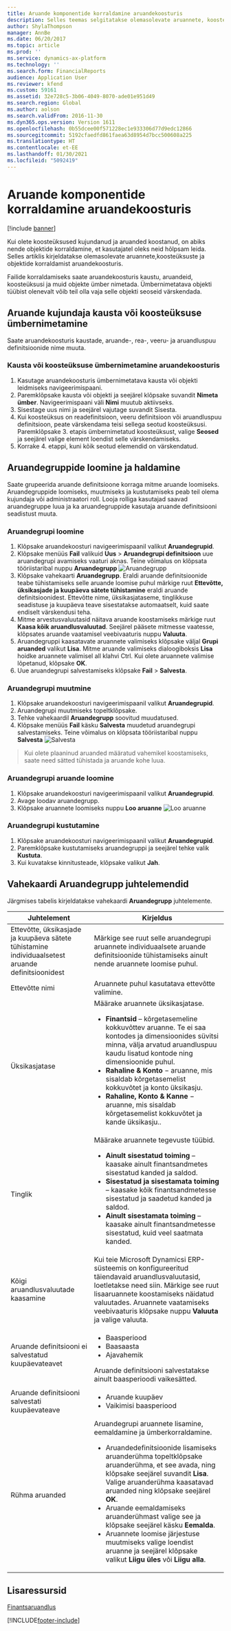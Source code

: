 ```yaml
---
title: Aruande komponentide korraldamine aruandekoosturis
description: Selles teemas selgitatakse olemasolevate aruannete, koosteüksuste ja objektide korraldamist aruandekoosturis.
author: ShylaThompson
manager: AnnBe
ms.date: 06/20/2017
ms.topic: article
ms.prod: ''
ms.service: dynamics-ax-platform
ms.technology: ''
ms.search.form: FinancialReports
audience: Application User
ms.reviewer: kfend
ms.custom: 59161
ms.assetid: 32e728c5-3b06-4049-8070-ade01e951d49
ms.search.region: Global
ms.author: aolson
ms.search.validFrom: 2016-11-30
ms.dyn365.ops.version: Version 1611
ms.openlocfilehash: 0b55dcee00f571228ec1e933306d77d9edc12866
ms.sourcegitcommit: 5192cfaedfd861faea63d8954d7bcc500608a225
ms.translationtype: HT
ms.contentlocale: et-EE
ms.lasthandoff: 01/30/2021
ms.locfileid: "5092419"
---
```

# <a name="organize-report-components-in-report-designer"></a>Aruande komponentide korraldamine aruandekoosturis

[!include [banner](../includes/banner.md)]

Kui olete koosteüksused kujundanud ja aruanded koostanud, on abiks nende objektide korraldamine, et kasutajatel oleks neid hõlpsam leida. Selles artiklis kirjeldatakse olemasolevate aruannete,koosteüksuste ja objektide korraldamist aruandekoosturis.

Failide korraldamiseks saate aruandekoosturis kaustu, aruandeid, koosteüksusi ja muid objekte ümber nimetada. Ümbernimetatava objekti tüübist olenevalt võib teil olla vaja selle objekti seoseid värskendada.

## <a name="rename-a-folder-or-building-block-in-report-designer"></a>Aruande kujundaja kausta või koosteüksuse ümbernimetamine
Saate aruandekoosturis kaustade, aruande-, rea-, veeru- ja aruandluspuu definitsioonide nime muuta.

### <a name="rename-a-folder-or-building-block-in-report-designer"></a>Kausta või koosteüksuse ümbernimetamine aruandekoosturis

1. Kasutage aruandekoosturis ümbernimetatava kausta või objekti leidmiseks navigeerimispaani.
2. Paremklõpsake kausta või objekti ja seejärel klõpsake suvandit **Nimeta ümber**. Navigeerimispaani väli **Nimi** muutub aktiivseks.
3. Sisestage uus nimi ja seejärel vajutage suvandit Sisesta.
4. Kui koosteüksus on readefinitsioon, veeru definitsioon või aruandluspuu definitsioon, peate värskendama teisi sellega seotud koosteüksusi. Paremklõpsake 3. etapis ümbernimetatud koosteüksust, valige **Seosed** ja seejärel valige element loendist selle värskendamiseks.
5. Korrake 4. etappi, kuni kõik seotud elemendid on värskendatud.

## <a name="create-and-manage-report-groups"></a>Aruandegruppide loomine ja haldamine
Saate grupeerida aruande definitsioone korraga mitme aruande loomiseks. Aruandegruppide loomiseks, muutmiseks ja kustutamiseks peab teil olema kujundaja või administraatori roll. Looja rolliga kasutajad saavad aruandegruppe luua ja ka aruandegruppide kasutaja aruande definitsiooni seadistust muuta.

### <a name="create-a-report-group"></a>Aruandegrupi loomine

1. Klõpsake aruandekoosturi navigeerimispaanil valikut **Aruandegrupid**.
2. Klõpsake menüüs **Fail** valikuid **Uus** &gt; **Aruandegrupi definitsioon** uue aruandegrupi avamiseks vaaturi aknas. Teine võimalus on klõpsata tööriistaribal nuppu **Aruandegrupp** ![Aruandegrupp](media/report-group.gif "Aruanderühm")
3. Klõpsake vahekaarti **Aruandegrupp**. Eraldi aruande definitsioonide teabe tühistamiseks selle aruande loomise puhul märkige ruut **Ettevõtte, üksikasjade ja kuupäeva sätete tühistamine** eraldi aruande definitsioonidest. Ettevõtte nime, üksikasjataseme, tinglikkuse seadistuse ja kuupäeva teave sisestatakse automaatselt, kuid saate endiselt värskendusi teha.
4. Mitme arvestusvaluutasid näitava aruande koostamiseks märkige ruut **Kaasa kõik aruandlusvaluutad**. Seejärel pääsete mitmesse vaatesse, klõpsates aruande vaatamisel veebivaaturis nuppu **Valuuta**.
5. Aruandegruppi kaasatavate aruannete valimiseks klõpsake väljal **Grupi aruanded** valikut **Lisa**. Mitme aruande valimiseks dialoogiboksis **Lisa** hoidke aruannete valimisel all klahvi Ctrl. Kui olete aruannete valimise lõpetanud, klõpsake **OK**.
6. Uue aruandegrupi salvestamiseks klõpsake **Fail** &gt; **Salvesta**.

### <a name="modify-a-report-group"></a>Aruandegrupi muutmine

1. Klõpsake aruandekoosturi navigeerimispaanil valikut **Aruandegrupid**.
2. Aruandegrupi muutmiseks topeltklõpsake.
3. Tehke vahekaardil **Aruandegrupp** soovitud muudatused.
4. Klõpsake menüüs **Fail** käsku **Salvesta** muudetud aruandegrupi salvestamiseks. Teine võimalus on klõpsata tööriistaribal nuppu **Salvesta** ![Salvesta](media/save.gif "Salvesta")

> Kui olete plaaninud aruanded määratud vahemikel koostamiseks, saate need sätted tühistada ja aruande kohe luua.

### <a name="generate-a-report-group-report"></a>Aruandegrupi aruande loomine

1. Klõpsake aruandekoosturi navigeerimispaanil valikut **Aruandegrupid**.
2. Avage loodav aruandegrupp.
3. Klõpsake aruannete loomiseks nuppu **Loo aruanne** ![Loo aruanne](media/generate-report.gif "Aruande loomine")

### <a name="delete-a-report-group"></a>Aruandegrupi kustutamine

1. Klõpsake aruandekoosturi navigeerimispaanil valikut **Aruandegrupid**.
2. Paremklõpsake kustutamiseks aruandegruppi ja seejärel tehke valik **Kustuta**.
3. Kui kuvatakse kinnitusteade, klõpsake valikut **Jah**.

## <a name="report-group-tab-controls"></a>Vahekaardi Aruandegrupp juhtelemendid
Järgmises tabelis kirjeldatakse vahekaardi **Aruandegrupp** juhtelemente.

<table>
<thead>
<tr>
<th>Juhtelement</th>
<th>Kirjeldus</th>
</tr>
</thead>
<tbody>
<tr>
<td>Ettevõtte, üksikasjade ja kuupäeva sätete tühistamine individuaalsetest aruande definitsioonidest</td>
<td>Märkige see ruut selle aruandegrupi aruannete individuaalsete aruande definitsioonide tühistamiseks ainult nende aruannete loomise puhul.</td>
</tr>
<tr>
<td>Ettevõtte nimi</td>
<td>Aruannete puhul kasutatava ettevõtte valimine.</td>
</tr>
<tr>
<td>Üksikasjatase</td>
<td>Määrake aruannete üksikasjatase.
<ul>
<li><strong>Finantsid</strong> – kõrgetasemeline kokkuvõttev aruanne. Te ei saa kontodes ja dimensioonides süvitsi minna, välja arvatud aruandluspuu kaudu lisatud kontode ning dimensioonide puhul.</li>
<li><strong>Rahaline &amp; Konto</strong> − aruanne, mis sisaldab kõrgetasemelist kokkuvõtet ja konto üksikasju.</li>
<li><strong>Rahaline, Konto &amp; Kanne</strong> − aruanne, mis sisaldab kõrgetasemelist kokkuvõtet ja kande üksikasju..</li>
</ul></td>
</tr>
<tr>
<td>Tinglik</td>
<td>Määrake aruannete tegevuste tüübid.
<ul>
<li><strong>Ainult sisestatud toiming</strong> – kaasake ainult finantsandmetes sisestatud kanded ja saldod.</li>
<li><strong>Sisestatud ja sisestamata toiming</strong> – kaasake kõik finantsandmetesse sisestatud ja saadetud kanded ja saldod.</li>
<li><strong>Ainult sisestamata toiming</strong> – kaasake ainult finantsandmetesse sisestatud, kuid veel saatmata kanded.</li>
</ul></td>
</tr>
<tr>
<td>Kõigi aruandlusvaluutade kaasamine</td>
<td>Kui teie Microsoft Dynamicsi ERP-süsteemis on konfigureeritud täiendavaid aruandlusvaluutasid, loetletakse need siin. Märkige see ruut lisaaruannete koostamiseks näidatud valuutades. Aruannete vaatamiseks veebivaaturis klõpsake nuppu <strong>Valuuta</strong> ja valige valuuta.</td>
</tr>
<tr>
<td>Aruande definitsiooni ei salvestatud kuupäevateavet</td>
<td><ul>
<li>Baasperiood</li>
<li>Baasaasta</li>
<li>Ajavahemik</li>
</ul>
Aruande definitsiooni salvestatakse ainult baasperioodi vaikesätted.</td>
</tr>
<tr>
<td>Aruande definitsiooni salvestati kuupäevateave</td>
<td><ul>
<li>Aruande kuupäev</li>
<li>Vaikimisi baasperiood</li>
</ul></td>
</tr>
<tr>
<td>Rühma aruanded</td>
<td>Aruandegrupi aruannete lisamine, eemaldamine ja ümberkorraldamine.
<ul>
<li>Aruandedefinitsioonide lisamiseks aruanderühma topeltklõpsake aruanderühma, et see avada, ning klõpsake seejärel suvandit <strong>Lisa</strong>. Valige aruanderühma kaasatavad aruanded ning klõpsake seejärel <strong>OK</strong>.</li>
<li>Aruande eemaldamiseks aruanderühmast valige see ja klõpsake seejärel käsku <strong>Eemalda</strong>.</li>
<li>Aruannete loomise järjestuse muutmiseks valige loendist aruanne ja seejärel klõpsake valikut <strong>Liigu üles</strong> või <strong>Liigu alla</strong>.</li>
</ul></td>
</tr>
</tbody>
</table>

## <a name="additional-resources"></a>Lisaressursid

[Finantsaruandlus](financial-reporting-intro.md)


[!INCLUDE[footer-include](../../../includes/footer-banner.md)]